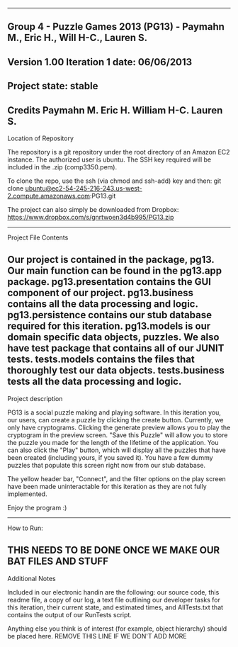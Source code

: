 -------------------------------------------------------------------------------
Group 4 - Puzzle Games 2013 (PG13) - Paymahn M., Eric H., Will H-C., Lauren S.
-------------------------------------------------------------------------------
Version 1.00
Iteration 1 date: 06/06/2013
-------------------------------------------------------------------------------
Project state:
  stable
-------------------------------------------------------------------------------
Credits
  Paymahn M.
  Eric H.
  William H-C.
  Lauren S.
-------------------------------------------------------------------------------
Location of Repository

The repository is a git repository under the root directory of an Amazon EC2 instance. The authorized user is ubuntu. The SSH key required will be included in the .zip (comp3350.pem).

To clone the repo, use the ssh (via chmod and ssh-add) key and then:
git clone ubuntu@ec2-54-245-216-243.us-west-2.compute.amazonaws.com:PG13.git

The project can also simply be downloaded from Dropbox:
https://www.dropbox.com/s/gnrtwoen3d4b995/PG13.zip

-------------------------------------------------------------------------------
Project File Contents

Our project is contained in the package, pg13. Our main function can be found in the pg13.app package. pg13.presentation contains the GUI component of our project. pg13.business contains all the data processing and logic. pg13.persistence contains our stub database required for this iteration. pg13.models is our domain specific data objects, puzzles. We also have test package that contains all of our JUNIT tests. tests.models contains the files that thoroughly test our data objects. tests.business tests all the data processing and logic.
-------------------------------------------------------------------------------
Project description

PG13 is a social puzzle making and playing software. In this iteration you, our users, can create a puzzle by clicking the create button. Currently, we only have cryptograms. Clicking the generate preview allows you to play the cryptogram in the preview screen. "Save this Puzzle" will allow you to store the puzzle you made for the length of the lifetime of the application. You can also click the "Play" button, which will display all the puzzles that have been created (including yours, if you saved it). You have a few dummy puzzles that populate this screen right now from our stub database.

The yellow header bar, "Connect", and the filter options on the play screen have been made uninteractable for this iteration as they are not fully implemented.

Enjoy the program :)

-------------------------------------------------------------------------------
How to Run:

THIS NEEDS TO BE DONE ONCE WE MAKE OUR BAT FILES AND STUFF
-------------------------------------------------------------------------------
Additional Notes

Included in our electronic handin are the following: our source code, this readme file, a copy of our log, a text file outlining our developer tasks for this iteration, their current state, and estimated times, and AllTests.txt that contains the output of our RunTests script.

Anything else you think is of interest (for example, object hierarchy) should
be placed here.
REMOVE THIS LINE IF WE DON'T ADD MORE

